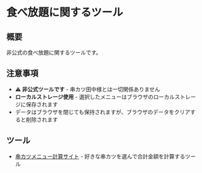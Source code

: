 # 食べ放題に関するツール

## 概要

非公式の食べ放題に関するツールです。

## 注意事項

- **⚠️ 非公式ツールです** - 串カツ田中様とは一切関係ありません
- **ローカルストレージ使用** - 選択したメニューはブラウザのローカルストレージに保存されます
- データはブラウザを閉じても保持されますが、ブラウザのデータをクリアすると削除されます

## ツール

- [串カツメニュー計算サイト](./index.html) - 好きな串カツを選んで合計金額を計算するツール
